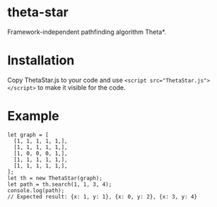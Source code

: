 # theta-star
Framework-independent pathfinding algorithm Theta*.

# Installation
Copy ThetaStar.js to your code and use `<script src="ThetaStar.js"></script>` to make it visible for the code.

# Example
```
let graph = [
  [1, 1, 1, 1, 1,],
  [1, 1, 1, 1, 1,],
  [1, 0, 0, 0, 1,],
  [1, 1, 1, 1, 1,],
  [1, 1, 1, 1, 1,],
];
let th = new ThetaStar(graph);
let path = th.search(1, 1, 3, 4);
console.log(path);
// Expected result: {x: 1, y: 1}, {x: 0, y: 2}, {x: 3, y: 4}
```
